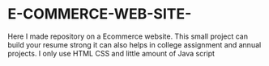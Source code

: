 # E-COMMERCE-WEB-SITE-
Here I made repository on a  Ecommerce website. This small project can build your resume strong it can also helps in college assignment and annual projects. I only use HTML CSS and little amount of Java script 
